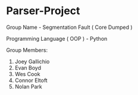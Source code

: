 # Parser-Project

Group Name - Segmentation Fault ( Core Dumped )

Programming Language ( OOP ) - Python

Group Members:
  1) Joey Gallichio
  2) Evan Boyd
  3) Wes Cook
  4) Connor Eltoft
  5) Nolan Park

